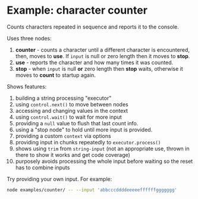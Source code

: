 # Example: character counter

Counts characters repeated in sequence and reports it to the console.

Uses three nodes:

1. **counter** - counts a character until a different character is encountered, then, moves to **use**. If `input` is null or zero length then it moves to **stop**.
2. **use** - reports the character and how many times it was counted.
3. **stop** - when `input` is null **or** zero length then **stop** waits, otherwise it moves to **count** to startup again.

Shows features:

1. building a string processing "executor"
2. using `control.next()` to move between nodes
3. accessing and changing values in the context
4. using `control.wait()` to wait for more input
5. providing a `null` value to flush that last count info.
6. using a "stop node" to hold until more input is provided.
7. providing a custom `context` via options
8. providing input in chunks repeatedly to `executor.process()`
9. shows using `trim` from `string-input` (not an appropriate use, thrown in there to show it works and get code coverage)
10. purposely avoids processing the whole input before waiting so the reset has to combine inputs


Try providing your own input. For example:

```sh
node examples/counter/ -- --input 'abbcccddddeeeeeffffffggggggg'
```
